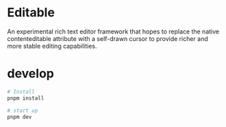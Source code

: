 # Editable

An experimental rich text editor framework that hopes to replace the native contenteditable attribute with a self-drawn cursor to provide richer and more stable editing capabilities.

# develop

```bash
# Install
pnpm install

# start up
pnpm dev

````